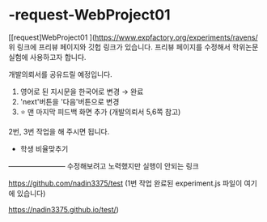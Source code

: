 # -request-WebProject01
[[request]WebProject01
](https://www.expfactory.org/experiments/ravens/
위 링크에 프리뷰 페이지와 깃헙 링크가 있습니다. 
프리뷰 페이지를 수정해서 학위논문 실험에 사용하고자 합니다. 

개발의뢰서를 공유드릴 예정입니다. 

1. 영어로 된 지시문을 한국어로 변경 → 완료
2. 'next'버튼을 '다음'버튼으로 변경
3. ⭐ 맨 마지막 피드백 화면 추가 (개발의뢰서 5,6쪽 참고)

2번, 3번 작업을 해 주시면 됩니다. 

+ 학생 비율맞추기


————————
수정해보려고 노력했지만 실행이 안되는 링크

https://github.com/nadin3375/test (1번 작업 완료된 experiment.js 파일이 여기에 있습니다)

https://nadin3375.github.io/test/)
